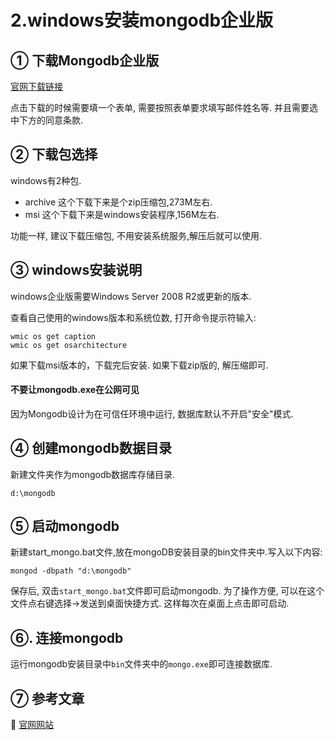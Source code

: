 2.windows安装mongodb企业版
===

① 下载Mongodb企业版
---

[官网下载链接](https://www.mongodb.com/download-center?jmp=nav#enterprise)

点击下载的时候需要填一个表单, 需要按照表单要求填写邮件姓名等.
并且需要选中下方的同意条款.

② 下载包选择
---

windows有2种包.

* archive
这个下载下来是个zip压缩包,273M左右.
* msi
这个下载下来是windows安装程序,156M左右.

功能一样, 建议下载压缩包, 不用安装系统服务,解压后就可以使用.

③ windows安装说明
---
windows企业版需要Windows Server 2008 R2或更新的版本.

查看自己使用的windows版本和系统位数, 打开命令提示符输入:

	wmic os get caption
	wmic os get osarchitecture

如果下载msi版本的，下载完后安装.
如果下载zip版的, 解压缩即可.

<div class="bs-callout bs-callout-danger">
    <h4>不要让mongodb.exe在公网可见</h4>
	因为Mongodb设计为在可信任环境中运行, 数据库默认不开启"安全"模式.
</div>

④ 创建mongodb数据目录
---
新建文件夹作为mongodb数据库存储目录.

	d:\mongodb
	
⑤ 启动mongodb
---
新建start_mongo.bat文件,放在mongoDB安装目录的bin文件夹中.写入以下内容:

	mongod -dbpath "d:\mongodb"

保存后, 双击`start_mongo.bat`文件即可启动mongodb.
为了操作方便, 可以在这个文件点右键选择->发送到桌面快捷方式. 这样每次在桌面上点击即可启动.

⑥. 连接mongodb
---

运行mongodb安装目录中`bin`文件夹中的`mongo.exe`即可连接数据库.


⑦ 参考文章
---

📖 [官网网站](https://docs.mongodb.com/manual/tutorial/install-mongodb-enterprise-on-windows/)